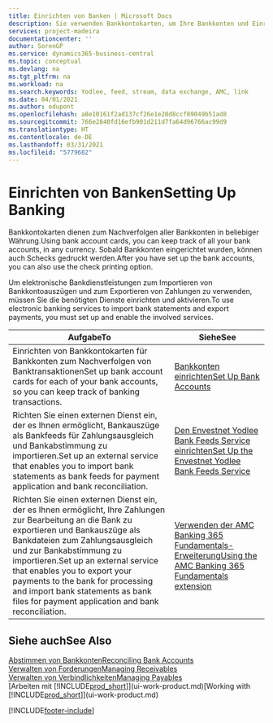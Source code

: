 ```yaml
---
title: Einrichten von Banken | Microsoft Docs
description: Sie verwenden Bankkontokarten, um Ihre Bankkonten und Einrichtungsbankfeeds, wie Yodlee, um Daten auszutauschen.
services: project-madeira
documentationcenter: ''
author: SorenGP
ms.service: dynamics365-business-central
ms.topic: conceptual
ms.devlang: na
ms.tgt_pltfrm: na
ms.workload: na
ms.search.keywords: Yodlee, feed, stream, data exchange, AMC, link
ms.date: 04/01/2021
ms.author: edupont
ms.openlocfilehash: a8e10161f2ad137cf26e1e28d8ccf89049b51ad8
ms.sourcegitcommit: 766e2840fd16efb901d211d7fa64d96766ac99d9
ms.translationtype: HT
ms.contentlocale: de-DE
ms.lasthandoff: 03/31/2021
ms.locfileid: "5779682"
---
```

# <a name="setting-up-banking"></a><span data-ttu-id="34654-103">Einrichten von Banken</span><span class="sxs-lookup"><span data-stu-id="34654-103">Setting Up Banking</span></span>
<span data-ttu-id="34654-104">Bankkontokarten dienen zum Nachverfolgen aller Bankkonten in beliebiger Währung.</span><span class="sxs-lookup"><span data-stu-id="34654-104">Using bank account cards, you can keep track of all your bank accounts, in any currency.</span></span> <span data-ttu-id="34654-105">Sobald Bankkonten eingerichtet wurden, können auch Schecks gedruckt werden.</span><span class="sxs-lookup"><span data-stu-id="34654-105">After you have set up the bank accounts, you can also use the check printing option.</span></span>

<span data-ttu-id="34654-106">Um elektronische Bankdienstleistungen zum Importieren von Bankkontoauszügen und zum Exportieren von Zahlungen zu verwenden, müssen Sie die benötigten Dienste einrichten und aktivieren.</span><span class="sxs-lookup"><span data-stu-id="34654-106">To use electronic banking services to import bank statements and  export payments, you must set up and enable the involved services.</span></span>

| <span data-ttu-id="34654-107">Aufgabe</span><span class="sxs-lookup"><span data-stu-id="34654-107">To</span></span> | <span data-ttu-id="34654-108">Siehe</span><span class="sxs-lookup"><span data-stu-id="34654-108">See</span></span> |
| --- | --- |
| <span data-ttu-id="34654-109">Einrichten von Bankkontokarten für Bankkonten zum Nachverfolgen von Banktransaktionen</span><span class="sxs-lookup"><span data-stu-id="34654-109">Set up bank account cards for each of your bank accounts, so you can keep track of banking transactions.</span></span> |[<span data-ttu-id="34654-110">Bankkonten einrichten</span><span class="sxs-lookup"><span data-stu-id="34654-110">Set Up Bank Accounts</span></span>](bank-how-setup-bank-accounts.md) |
| <span data-ttu-id="34654-111">Richten Sie einen externen Dienst ein, der es Ihnen ermöglicht, Bankauszüge als Bankfeeds für Zahlungsausgleich und Bankabstimmung zu importieren.</span><span class="sxs-lookup"><span data-stu-id="34654-111">Set up an external service that enables you to import bank statements as bank feeds for payment application and bank reconciliation.</span></span> |[<span data-ttu-id="34654-112">Den Envestnet Yodlee Bank Feeds Service einrichten</span><span class="sxs-lookup"><span data-stu-id="34654-112">Set Up the Envestnet Yodlee Bank Feeds Service</span></span>](bank-how-setup-bank-statement-service.md) |
| <span data-ttu-id="34654-113">Richten Sie einen externen Dienst ein, der es Ihnen ermöglicht, Ihre Zahlungen zur Bearbeitung an die Bank zu exportieren und Bankauszüge als Bankdateien zum Zahlungsausgleich und zur Bankabstimmung zu importieren.</span><span class="sxs-lookup"><span data-stu-id="34654-113">Set up an external service that enables you to export your payments to the bank for processing  and import bank statements as bank files for payment application and bank reconciliation.</span></span> |[<span data-ttu-id="34654-114">Verwenden der AMC Banking 365 Fundamentals-Erweiterung</span><span class="sxs-lookup"><span data-stu-id="34654-114">Using the AMC Banking 365 Fundamentals extension</span></span>](ui-extensions-amc-banking.md) |

## <a name="see-also"></a><span data-ttu-id="34654-115">Siehe auch</span><span class="sxs-lookup"><span data-stu-id="34654-115">See Also</span></span>
[<span data-ttu-id="34654-116">Abstimmen von Bankkonten</span><span class="sxs-lookup"><span data-stu-id="34654-116">Reconciling Bank Accounts</span></span>](bank-manage-bank-accounts.md)  
[<span data-ttu-id="34654-117">Verwalten von Forderungen</span><span class="sxs-lookup"><span data-stu-id="34654-117">Managing Receivables</span></span>](receivables-manage-receivables.md)  
[<span data-ttu-id="34654-118">Verwalten von Verbindlichkeiten</span><span class="sxs-lookup"><span data-stu-id="34654-118">Managing Payables</span></span>](payables-manage-payables.md)  
<span data-ttu-id="34654-119">[Arbeiten mit [!INCLUDE[prod_short](includes/prod_short.md)]](ui-work-product.md)</span><span class="sxs-lookup"><span data-stu-id="34654-119">[Working with [!INCLUDE[prod_short](includes/prod_short.md)]](ui-work-product.md)</span></span>


[!INCLUDE[footer-include](includes/footer-banner.md)]